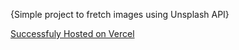{Simple project to fretch images using Unsplash API}

[Successfuly Hosted on Vercel](https://fetching-images-with-api.vercel.app)
